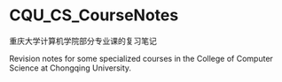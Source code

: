 # CQU_CS_CourseNotes
重庆大学计算机学院部分专业课的复习笔记  

Revision notes for some specialized courses in the College of Computer Science at Chongqing University.
